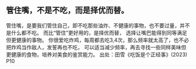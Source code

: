 ## 管住嘴，不是不吃，而是择优而替。
管住嘴，是要我们管住自己，即不吃那些油炸、不健康的事物，也不要过量，并不是什么都不吃。
而比“管住”更好用的，是择优而替， 选择让嘴巴能得到同等满足但更健康的事物。
你很爱吃炸鸡，每周都去吃3,4次，那么频率就太高了，也不必把炸鸡当作敌人，发誓再也不吃，
可以适当减少频率，再去寻找一些同样美味但更健康的食物，培养对美食的鉴赏能力。
出处：田雪《吃饭是个正经事》(2023) P10
